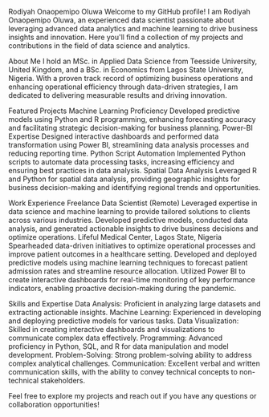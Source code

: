 Rodiyah Onaopemipo Oluwa
Welcome to my GitHub profile! I am Rodiyah Onaopemipo Oluwa, an experienced data scientist passionate about leveraging advanced data analytics and machine learning to drive business insights and innovation. Here you'll find a collection of my projects and contributions in the field of data science and analytics.

About Me
I hold an MSc. in Applied Data Science from Teesside University, United Kingdom, and a BSc. in Economics from Lagos State University, Nigeria. With a proven track record of optimizing business operations and enhancing operational efficiency through data-driven strategies, I am dedicated to delivering measurable results and driving innovation.

Featured Projects
Machine Learning Proficiency
Developed predictive models using Python and R programming, enhancing forecasting accuracy and facilitating strategic decision-making for business planning.
Power-BI Expertise
Designed interactive dashboards and performed data transformation using Power BI, streamlining data analysis processes and reducing reporting time.
Python Script Automation
Implemented Python scripts to automate data processing tasks, increasing efficiency and ensuring best practices in data analysis.
Spatial Data Analysis
Leveraged R and Python for spatial data analysis, providing geographic insights for business decision-making and identifying regional trends and opportunities.

Work Experience
Freelance Data Scientist (Remote)
Leveraged expertise in data science and machine learning to provide tailored solutions to clients across various industries.
Developed predictive models, conducted data analysis, and generated actionable insights to drive business decisions and optimize operations.
Lifeful Medical Center, Lagos State, Nigeria
Spearheaded data-driven initiatives to optimize operational processes and improve patient outcomes in a healthcare setting.
Developed and deployed predictive models using machine learning techniques to forecast patient admission rates and streamline resource allocation.
Utilized Power BI to create interactive dashboards for real-time monitoring of key performance indicators, enabling proactive decision-making during the pandemic.

Skills and Expertise
Data Analysis: Proficient in analyzing large datasets and extracting actionable insights.
Machine Learning: Experienced in developing and deploying predictive models for various tasks.
Data Visualization: Skilled in creating interactive dashboards and visualizations to communicate complex data effectively.
Programming: Advanced proficiency in Python, SQL, and R for data manipulation and model development.
Problem-Solving: Strong problem-solving ability to address complex analytical challenges.
Communication: Excellent verbal and written communication skills, with the ability to convey technical concepts to non-technical stakeholders.

Feel free to explore my projects and reach out if you have any questions or collaboration opportunities!
